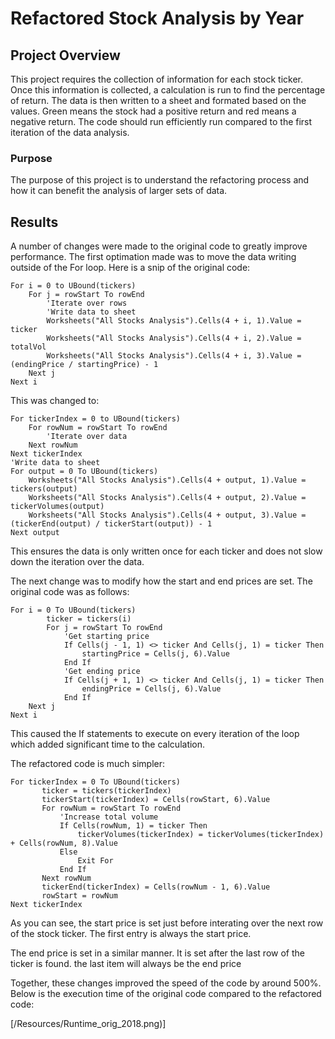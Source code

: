 # Refactored Stock Analysis by Year

## Project Overview

This project requires the collection of information for each stock ticker. Once this information is collected, a calculation is run to find the percentage of return. The data is then written to a sheet and formated based on the values. Green means the stock had a positive return and red means a negative return. The code should run efficiently run compared to the first iteration of the data analysis.

### Purpose

The purpose of this project is to understand the refactoring process and how it can benefit the analysis of larger sets of data.

## Results

A number of changes were made to the original code to greatly improve performance. The first optimation made was to move the data writing outside of the For loop. Here is a snip of the original code:

```
For i = 0 to UBound(tickers)
    For j = rowStart To rowEnd
        'Iterate over rows
        'Write data to sheet
        Worksheets("All Stocks Analysis").Cells(4 + i, 1).Value = ticker
        Worksheets("All Stocks Analysis").Cells(4 + i, 2).Value = totalVol
        Worksheets("All Stocks Analysis").Cells(4 + i, 3).Value = (endingPrice / startingPrice) - 1
    Next j
Next i
```
This was changed to:

```
For tickerIndex = 0 to UBound(tickers)
    For rowNum = rowStart To rowEnd
        'Iterate over data
    Next rowNum
Next tickerIndex
'Write data to sheet
For output = 0 To UBound(tickers)
    Worksheets("All Stocks Analysis").Cells(4 + output, 1).Value = tickers(output)
    Worksheets("All Stocks Analysis").Cells(4 + output, 2).Value = tickerVolumes(output)
    Worksheets("All Stocks Analysis").Cells(4 + output, 3).Value = (tickerEnd(output) / tickerStart(output)) - 1
Next output
```
This ensures the data is only written once for each ticker and does not slow down the iteration over the data.

The next change was to modify how the start and end prices are set. The original code was as follows:

```
For i = 0 To UBound(tickers)
        ticker = tickers(i)
        For j = rowStart To rowEnd
            'Get starting price
            If Cells(j - 1, 1) <> ticker And Cells(j, 1) = ticker Then
                startingPrice = Cells(j, 6).Value
            End If
            'Get ending price
            If Cells(j + 1, 1) <> ticker And Cells(j, 1) = ticker Then
                endingPrice = Cells(j, 6).Value
            End If
    Next j
Next i
```
This caused the If statements to execute on every iteration of the loop which added significant time to the calculation.

 The refactored code is much simpler:

 ```
 For tickerIndex = 0 To UBound(tickers)
        ticker = tickers(tickerIndex)
        tickerStart(tickerIndex) = Cells(rowStart, 6).Value
        For rowNum = rowStart To rowEnd
            'Increase total volume
            If Cells(rowNum, 1) = ticker Then
                tickerVolumes(tickerIndex) = tickerVolumes(tickerIndex) + Cells(rowNum, 8).Value
            Else
                Exit For
            End If
        Next rowNum
        tickerEnd(tickerIndex) = Cells(rowNum - 1, 6).Value
        rowStart = rowNum
Next tickerIndex
```

As you can see, the start price is set just before interating over the next row of the stock ticker. The first entry is always the start price. 

The end price is set in a similar manner. It is set after the last row of the ticker is found. the last item will always be the end price

Together, these changes improved the speed of the code by around 500%. Below is the execution time of the original code compared to the refactored code:

[/Resources/Runtime_orig_2018.png)]